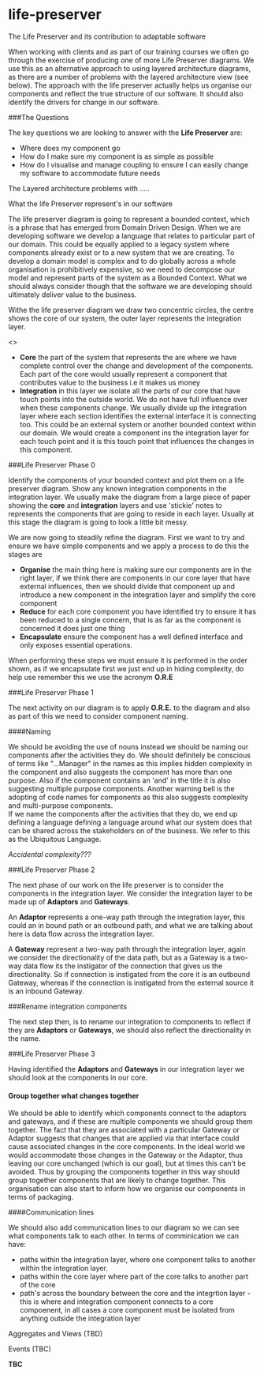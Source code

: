 # life-preserver
The Life Preserver and its contribution to adaptable software

When working with clients and as part of our training courses we often go through the exercise of producing one of more Life Preserver diagrams. We use this as an alternative approach to using layered architecture diagrams, as there are a number of problems with the layered architecture view (see below). The approach with the life preserver actually helps us organise our components and reflect the true structure of our software. It should also identify the drivers for change in our software.

###The Questions 

The key questions we are looking to answer with the **Life Preserver**  are:

* Where does my component go
* How do I make sure my component is as simple as possible
* How do I visualise and manage coupling to ensure I can easily change my software to accommodate future needs 

The Layered architecture
problems with .....

What the life Preserver represent's in our software

The life preserver diagram is going to represent a bounded context, which is a phrase that has emerged from Domain Driven Design. When we are developing software we develop a language that relates to particular part of our domain. This could be equally applied to a legacy system where components already exist or to a new system that we are creating. To develop a domain model is complex and to do globally across a whole organisation is prohibitively expensive, so we need to decompose our model and represent parts of the system as a Bounded Context.  What we should always consider though that the software we are developing should ultimately deliver value to the business.   

Withe the life preserver diagram we draw two concentric circles, the centre shows the core of our system, the outer layer represents the integration layer.

<<LP diagram>>

* **Core** the part of the system that represents the are where we have complete control over the change and development of the components. Each part of the core would usually represent a component that contributes value to the business i.e it makes us money
* **Integration** in this layer we isolate all the parts of our core that have touch points into the outside world. We do not have full influence over when these components change. We usually divide up the integration layer where each section identifies the external interface it is connecting too. This could be an external system or another bounded context within our domain. We would create a component ins the integration layer for each touch point and it is this touch point that influences the changes in this component.

###Life Preserver Phase 0 

Identify the components of your bounded context and plot them on a life preserver diagram. Show any known integration components in the integration layer. We usually make the diagram from a large piece of paper showing the **core** and **integration** layers and use 'stickie' notes to represents the components that are going to reside in each layer. Usually at this stage the diagram is going to look a little bit messy.

We are now going to steadily refine the diagram. First we want to try and ensure we have simple components and we apply a process to do this the stages are

* **Organise** the main thing here is making sure our components are in the right layer, if we think there are components in our core layer that have external influences, then we should divide that component up and introduce a new component in the integration layer and simplify the core component
* **Reduce** for each core component you have identified try to ensure it has been reduced to a single concern, that is as far as the component is concerned it does just one thing 
* **Encapsulate** ensure the component has a well defined interface and only exposes essential operations. 

When performing these steps we must ensure it is performed in the order shown, as if we encapsulate first we just end up in hiding complexity, do help use remember this we use the acronym **O.R.E**

###Life Preserver Phase 1

The next activity on our diagram is to apply **O.R.E.** to the diagram and also as part of this we need to consider component naming. 

####Naming

We should be avoiding the use of nouns instead we should be naming our components after the activities they do. We should definitely be conscious of terms like "...Manager" in the names as this implies hidden complexity in the component and also suggests the component has more than one purpose. Also if the component contains an 'and' in the title it is also suggesting multiple purpose components. Another warning bell is the adopting of code names for components as this also suggests complexity and multi-purpose components.  
If we name the components after the activities that they do, we end up defining a language defining a language around what our system does that can be shared across the stakeholders on of the business.  We refer to this as the Ubiquitous Language. 

*Accidental complexity???*

###Life Preserver Phase 2

The next phase of our work on the  life preserver is to consider the components in the integration layer. We consider the integration layer to be made up of **Adaptors** and **Gateways**.

An **Adaptor** represents a one-way path through the integration layer, this could an in bound path or an outbound path, and what we are talking about here is data flow across the integration layer. 

A **Gateway** represent a two-way path through the integration layer, again we consider the directionality of the data path, but as a Gateway is a two-way data flow its the instigator of the connection that gives us the directionality. So if connection is instigated from the core it is an outbound Gateway, whereas if the connection is instigated from the external source it is an inbound Gateway.

###Rename integration components

The next step then,  is to rename our integration to components to reflect if they are **Adaptors** or **Gateways**, we should also reflect the directionality in the name.

###Life Preserver Phase 3

Having identified the **Adaptors** and **Gateways** in our integration layer we should look at the components in our core. 

#### Group together what changes together

We should be able to identify which components connect to the adaptors and gateways, and if these are multiple components we should group them together.  The fact that they are associated with a particular Gateway or Adaptor suggests that changes that are applied via that interface could cause associated changes in the core components. In the ideal world we would accommodate those changes in the Gateway or the Adaptor, thus leaving our core unchanged (which is our goal), but at times this can't be avoided. Thus by grouping the components together in this way should group together components that are likely to change together. This organisation can also start to inform how we organise our components in terms of packaging. 

####Communication lines

We should also add communication lines to our diagram so we can see what components talk to each other. In terms of comminication  we can have: 

* paths within the integration layer, where one component talks to another within the integration layer.
* paths within the core layer where part of the core talks to another part of the core
* path's across the boundary between the core and the integrtion layer - this is where and integration component connects to a core compoenent, in all cases a core component must be isolated from anything outside the integration layer 

Aggregates and Views (TBD)

Events (TBC)

**TBC**
